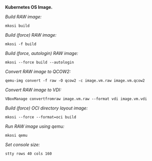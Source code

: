 **Kubernetes OS Image.**

*Build RAW image:*

    mkosi build

*Build (force) RAW image:*

    mkosi -f build

*Build (force, autologin) RAW image:*

    mkosi --force build --autologin

*Convert RAW image to QCOW2:*

    qemu-img convert -f raw -O qcow2 -c image.vm.raw image.vm.qcow2

*Convert RAW image to VDI:*

    VBoxManage convertfromraw image.vm.raw --format vdi image.vm.vdi

*Build (force) OCI directory layout image:*

    mkosi --force --format=oci build

*Run RAW image using qemu:*

    mkosi qemu

*Set console size:*

    stty rows 40 cols 160
